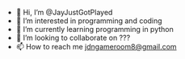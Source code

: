 - 👋 Hi, I’m @JayJustGotPlayed
- 👀 I’m interested in programming and coding
- 🌱 I’m currently learning programming in python
- 💞️ I’m looking to collaborate on ???
- 📫 How to reach me jdngameroom8@gmail.com

<!---
JayJustGotPlayed/JayJustGotPlayed is a ✨ special ✨ repository because its `README.md` (this file) appears on your GitHub profile.
You can click the Preview link to take a look at your changes.
--->
